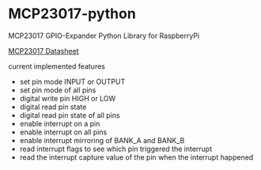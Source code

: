 # MCP23017-python
MCP23017 GPIO-Expander Python Library for RaspberryPi

[MCP23017 Datasheet](http://ww1.microchip.com/downloads/en/devicedoc/20001952c.pdf)

current implemented features 
*  set pin mode INPUT or OUTPUT
*  set pin mode of all pins
*  digital write pin HIGH or LOW
*  digital read pin state
*  digital read pin state of all pins
*  enable interrupt on a pin
*  enable interrupt on all pins
*  enable interrupt mirroring of BANK_A and BANK_B
*  read interrupt flags to see which pin triggered the interrupt
*  read the interrupt capture value of the pin when the interrupt happened